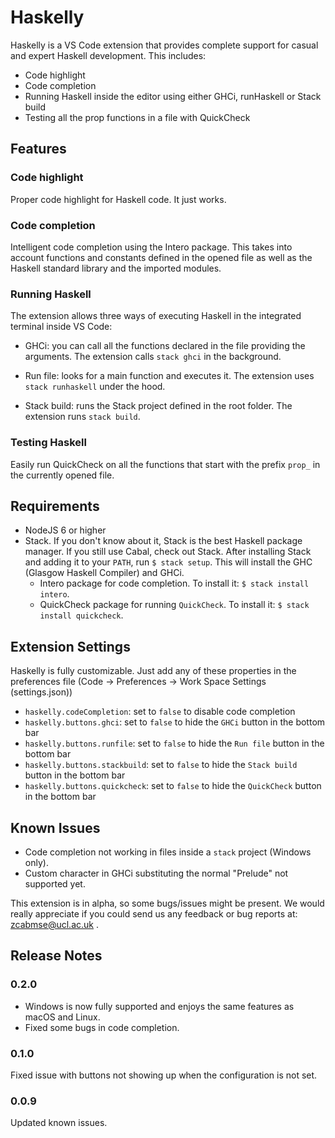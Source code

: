 # Haskelly

Haskelly is a VS Code extension that provides complete support for casual and expert Haskell 
development. This includes:
* Code highlight
* Code completion
* Running Haskell inside the editor using either GHCi, runHaskell or Stack build
* Testing all the prop functions in a file with QuickCheck


## Features

### Code highlight
Proper code highlight for Haskell code. It just works.

### Code completion
Intelligent code completion using the Intero package. This takes into account functions and 
constants defined in the opened file as well as the Haskell standard library and
the imported modules.

### Running Haskell
The extension allows three ways of executing Haskell in the integrated terminal inside VS Code:
* GHCi: you can call all the functions declared in the file providing the arguments. The 
extension calls `stack ghci` in the background.

* Run file: looks for a main function and executes it. The extension uses `stack runhaskell` under the hood.

* Stack build: runs the Stack project defined in the root folder. The extension runs `stack build`.

### Testing Haskell
Easily run QuickCheck on all the functions that start with the prefix `prop_` in the
currently opened file. 

## Requirements
* NodeJS 6 or higher
* Stack. If you don't know about it, Stack is the best Haskell package manager. If you still use Cabal, check out Stack.
After installing Stack and adding it to your `PATH`, run `$ stack setup`. This will install the GHC (Glasgow Haskell Compiler) and GHCi.
    * Intero package for code completion. To install it: `$ stack install intero`.
    * QuickCheck package for running `QuickCheck`. To install it: `$ stack install quickcheck`.


## Extension Settings

Haskelly is fully customizable. Just add any of these properties in the preferences file (Code -> Preferences -> Work Space Settings (settings.json))
* `haskelly.codeCompletion`: set to `false` to disable code completion
* `haskelly.buttons.ghci`: set to `false` to hide the `GHCi` button in the bottom bar
* `haskelly.buttons.runfile`: set to `false` to hide the `Run file` button in the bottom bar
* `haskelly.buttons.stackbuild`: set to `false` to hide the `Stack build` button in the bottom bar
* `haskelly.buttons.quickcheck`: set to `false` to hide the `QuickCheck` button in the bottom bar

## Known Issues

* Code completion not working in files inside a `stack` project (Windows only).
* Custom character in GHCi substituting the normal "Prelude" not supported yet.

This extension is in alpha, so some bugs/issues might be present. We would really appreciate if you
could send us any feedback or bug reports at: [zcabmse@ucl.ac.uk](mailto:zcabmse@ucl.ac.uk?Subject=Haskelly%20feedback) .

## Release Notes

### 0.2.0

* Windows is now fully supported and enjoys the same features as macOS and Linux.
* Fixed some bugs in code completion.

### 0.1.0

Fixed issue with buttons not showing up when the configuration is not set.

### 0.0.9

Updated known issues.
